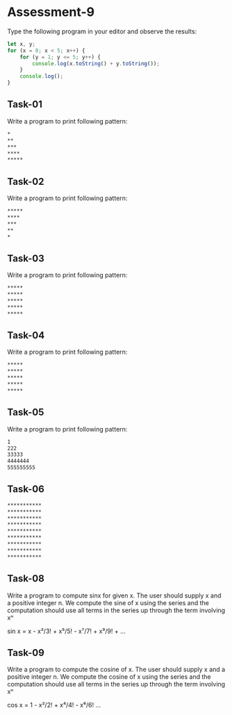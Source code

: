 # Assessment-9

Type the following program in your editor and observe the results:

```javascript
let x, y;
for (x = 0; x < 5; x++) {
    for (y = 1; y <= 5; y++) {
        console.log(x.toString() + y.toString());
    }
    console.log();
}
```

## Task-01

Write a program to print following pattern:

```md
*
**
***
****
*****
```

## Task-02

Write a program to print following pattern:

```md
*****
****
***
**
*
```

## Task-03

Write a program to print following pattern:

```md
*****
*****
*****
*****
*****
```

## Task-04

Write a program to print following pattern:

```md
*****
*****
*****
*****
*****
```

## Task-05

Write a program to print following pattern:

```md
1
222
33333
4444444
555555555
```

## Task-06

```md
***********
***********
***********
***********
***********
***********
***********
***********
***********
```

## Task-08

Write a program to compute sinx for given x. The user should supply x and a positive integer n. We compute the sine of x using the series and the computation should use all terms in the series up through the term involving xⁿ

sin x = x - x³/3! + x⁵/5! - x⁷/7! + x⁹/9! + ...

## Task-09

Write a program to compute the cosine of x. The user should supply x and a positive integer n. We compute the cosine of x using the series and the computation should use all terms in the series up through the term involving xⁿ

cos x = 1 - x²/2! + x⁴/4! - x⁶/6! ...
